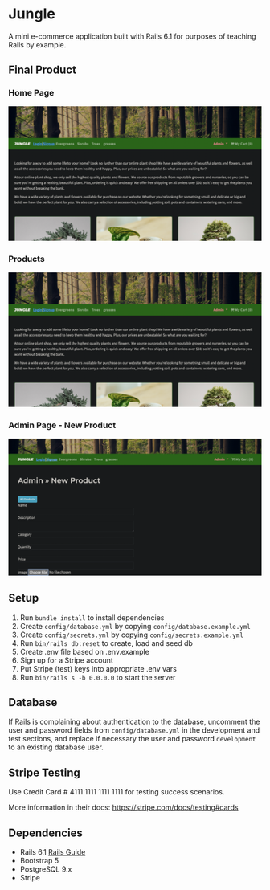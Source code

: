 # Jungle

A mini e-commerce application built with Rails 6.1 for purposes of teaching Rails by example.

## Final Product

### Home Page
!["Home Page"](https://github.com/brandonfelty/jungle-rails/blob/master/docs/Home-Page.png?raw=true)

### Products
!["Products"](https://github.com/brandonfelty/jungle-rails/blob/master/docs/Home-Page.png?raw=true)

### Admin Page - New Product
!["Admin Page - New Product"](https://github.com/brandonfelty/jungle-rails/blob/master/docs/Admin.png?raw=true)

## Setup

1. Run `bundle install` to install dependencies
2. Create `config/database.yml` by copying `config/database.example.yml`
3. Create `config/secrets.yml` by copying `config/secrets.example.yml`
4. Run `bin/rails db:reset` to create, load and seed db
5. Create .env file based on .env.example
6. Sign up for a Stripe account
7. Put Stripe (test) keys into appropriate .env vars
8. Run `bin/rails s -b 0.0.0.0` to start the server

## Database

If Rails is complaining about authentication to the database, uncomment the user and password fields from `config/database.yml` in the development and test sections, and replace if necessary the user and password `development` to an existing database user.

## Stripe Testing

Use Credit Card # 4111 1111 1111 1111 for testing success scenarios.

More information in their docs: <https://stripe.com/docs/testing#cards>

## Dependencies

- Rails 6.1 [Rails Guide](http://guides.rubyonrails.org/v6.1/)
- Bootstrap 5
- PostgreSQL 9.x
- Stripe
